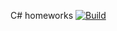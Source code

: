 C# homeworks
[![Build](https://github.com/IliaSotnikov2005/2ndSemesterHomeworks/actions/workflows/ci.yml/badge.svg)](https://github.com/IliaSotnikov2005/2ndSemesterHomeworks/actions/workflows/ci.yml)
